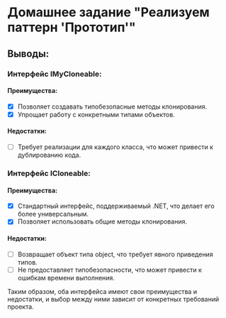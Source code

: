 # Домашнее задание "Реализуем паттерн 'Прототип'"

## Выводы: 

### Интерфейс IMyCloneable:
#### Преимущества:
- [x] Позволяет создавать типобезопасные методы клонирования.
- [x] Упрощает работу с конкретными типами объектов.
#### Недостатки:
- [ ] Требует реализации для каждого класса, что может привести к дублированию кода.
### Интерфейс ICloneable:

#### Преимущества:
- [x] Стандартный интерфейс, поддерживаемый .NET, что делает его более универсальным.
- [x] Позволяет использовать общие методы клонирования.
#### Недостатки:
- [ ] Возвращает объект типа object, что требует явного приведения типов.
- [ ] Не предоставляет типобезопасности, что может привести к ошибкам времени выполнения.

Таким образом, оба интерфейса имеют свои преимущества и недостатки, и выбор между ними зависит от конкретных требований проекта.
